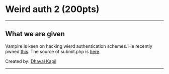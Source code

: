 # Weird auth 2 (200pts)
___

## What we are given

Vampire is keen on hacking wierd authentication schemes. He recently pwned [this](http://hack.bckdr.in/WIERD-AUTH2/). The source of submit.php is [here](http://hack.bckdr.in/WIERD-AUTH2/source.txt).

Created by: [Dhaval Kapil](https://backdoor.sdslabs.co/users/vampire)

___

